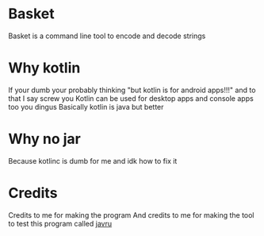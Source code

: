 # Basket
 Basket is a command line tool to encode and decode strings

# Why kotlin
 If your dumb your probably thinking "but kotlin is for android apps!!!" and to that I say screw you
 Kotlin can be used for desktop apps and console apps too you dingus
 Basically kotlin is java but better

# Why no jar
 Because kotlinc is dumb for me and idk how to fix it

# Credits
 Credits to me for making the program
 And credits to me for making the tool to test this program called [javru](https://github.com/Thepuppetqueen57/Javru)